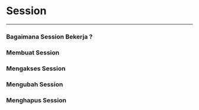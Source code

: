 # Session

---

### Bagaimana Session Bekerja ?

### Membuat Session

### Mengakses Session

### Mengubah Session

### Menghapus Session


